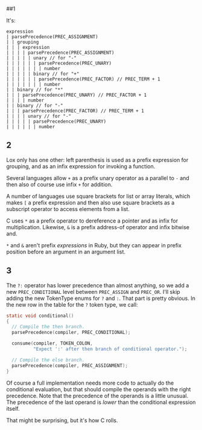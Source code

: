 ##1

It's:

```
expression
| parsePrecedence(PREC_ASSIGNMENT)
| | grouping
| | | expression
| | | | parsePrecedence(PREC_ASSIGNMENT)
| | | | | unary // for "-"
| | | | | | parsePrecedence(PREC_UNARY)
| | | | | | | number
| | | | | binary // for "+"
| | | | | | parsePrecedence(PREC_FACTOR) // PREC_TERM + 1
| | | | | | | number
| | binary // for "*"
| | | parsePrecedence(PREC_UNARY) // PREC_FACTOR + 1
| | | | number
| | binary // for "-"
| | | parsePrecedence(PREC_FACTOR) // PREC_TERM + 1
| | | | unary // for "-"
| | | | | parsePrecedence(PREC_UNARY)
| | | | | | number
```

## 2

Lox only has one other: left parenthesis is used as a prefix expression for
grouping, and as an infix expression for invoking a function.

Several languages allow `+` as a prefix unary operator as a parallel to `-` and
then also of course use infix `+` for addition.

A number of languages use square brackets for list or array literals, which
makes `[` a prefix expression and then also use square brackets as a subscript
operator to access elements from a list.

C uses `*` as a prefix operator to dereference a pointer and as infix for
multiplication. Likewise, `&` is a prefix address-of operator and infix bitwise
and.

`*` and `&` aren't prefix *expressions* in Ruby, but they can appear in prefix
position before an argument in an argument list.

## 3

The `?:` operator has lower precedence than almost anything, so we add a new `PREC_CONDITIONAL` level between `PREC_ASSIGN` and `PREC_OR`. I'll skip adding the new TokenType enums for `?` and `:`. That part is pretty obvious. In the new row in the table for the `?` token type, we call:

```c
static void conditional()
{
  // Compile the then branch.
  parsePrecedence(compiler, PREC_CONDITIONAL);

  consume(compiler, TOKEN_COLON,
          "Expect ':' after then branch of conditional operator.");

  // Compile the else branch.
  parsePrecedence(compiler, PREC_ASSIGNMENT);
}
```

Of course a full implementation needs more code to actually do the conditional
evaluation, but that should compile the operands with the right precedence. Note
that the precedence of the operands is a little unusual. The precedence of the
last operand is *lower* than the conditional expression itself.

That might be surprising, but it's how C rolls.
